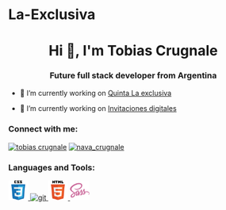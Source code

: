 # La-Exclusiva
<h1 align="center">Hi 👋, I'm Tobias Crugnale</h1>
<h3 align="center">Future full stack developer from Argentina</h3>

- 🔭 I’m currently working on [Quinta La exclusiva](https://github.com/x-Navax/La-Exclusiva.git)

- 🔭 I’m currently working on [Invitaciones digitales](https://github.com/x-Navax/Invitacion-Muestra.git)

<h3 align="left">Connect with me:</h3>
<p align="left">
<a href="https://linkedin.com/in/tobias crugnale" target="blank"><img align="center" src="https://raw.githubusercontent.com/rahuldkjain/github-profile-readme-generator/master/src/images/icons/Social/linked-in-alt.svg" alt="tobias crugnale" height="30" width="40" /></a>
<a href="https://instagram.com/nava_crugnale" target="blank"><img align="center" src="https://raw.githubusercontent.com/rahuldkjain/github-profile-readme-generator/master/src/images/icons/Social/instagram.svg" alt="nava_crugnale" height="30" width="40" /></a>
</p>

<h3 align="left">Languages and Tools:</h3>
<p align="left"> <a href="https://www.w3schools.com/css/" target="_blank" rel="noreferrer"> <img src="https://raw.githubusercontent.com/devicons/devicon/master/icons/css3/css3-original-wordmark.svg" alt="css3" width="40" height="40"/> </a> <a href="https://git-scm.com/" target="_blank" rel="noreferrer"> <img src="https://www.vectorlogo.zone/logos/git-scm/git-scm-icon.svg" alt="git" width="40" height="40"/> </a> <a href="https://www.w3.org/html/" target="_blank" rel="noreferrer"> <img src="https://raw.githubusercontent.com/devicons/devicon/master/icons/html5/html5-original-wordmark.svg" alt="html5" width="40" height="40"/> </a> <a href="https://sass-lang.com" target="_blank" rel="noreferrer"> <img src="https://raw.githubusercontent.com/devicons/devicon/master/icons/sass/sass-original.svg" alt="sass" width="40" height="40"/> </a> </p>
